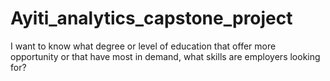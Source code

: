 # Ayiti_analytics_capstone_project
I want to know what degree or level of education that offer more opportunity or that have most in demand, what skills are employers looking for?
